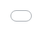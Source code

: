 <iframe src="reference/zopen-migrate-groovy.html" frameborder="0" style="overflow:hidden;overflow-x:hidden;overflow-y:hidden;height:100vh;width:100vw;position:absolute;top:0px;left:0px;right:0px;bottom:0px" height="100%" width="100%"></iframe>

